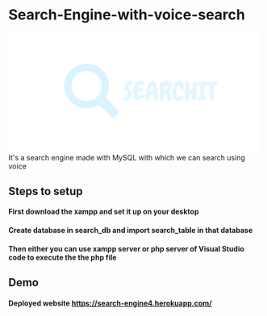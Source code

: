# Search-Engine-with-voice-search
<img src="https://github.com/Aditya-Dhodade/Search-Engine-with-voice-search/blob/main/assets/images/image.png" width="500"/>
It's a search engine made with MySQL with which we can search using voice 

## Steps to setup
#### First download the xampp and set it up on your desktop
#### Create database in search_db and import search_table in that database
#### Then either you can use xampp server or php server of Visual Studio code to execute the the php file

## Demo
#### Deployed website https://search-engine4.herokuapp.com/
